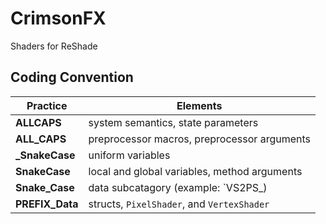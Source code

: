 
# CrimsonFX

Shaders for ReShade

## Coding Convention

Practice | Elements
-------- | --------
**ALLCAPS** | system semantics, state parameters
**ALL_CAPS** | preprocessor macros, preprocessor arguments
**_SnakeCase** | uniform variables
**SnakeCase** | local and global variables, method arguments
**Snake_Case** | data subcatagory (example: `VS2PS_)
**PREFIX_Data** | structs, `PixelShader`, and `VertexShader`
